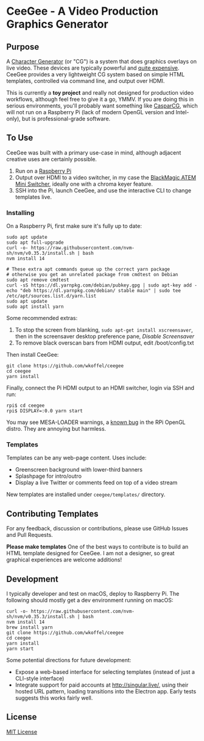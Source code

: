 # CeeGee - A Video Production Graphics Generator

## Purpose

A [Character Generator](https://en.wikipedia.org/wiki/Character_generator) (or "CG") is a system that does graphics overlays on live video. These devices are typically powerful and [quite expensive](https://www.bhphotovideo.com/c/buy/Titlers-Character-Generators/ci/1966/N/4028759390).  CeeGee provides a very lightweight CG system based on simple HTML templates, controlled via command line, and output over HDMI.

This is currently a **toy project** and really not designed for production video workflows, although feel free to give it a go, YMMV.  If you are doing this in serious environments, you'll probably want something like [CasparCG](http://casparcg.com/), which will not run on a Raspberry Pi (lack of modern OpenGL version and Intel-only), but is professional-grade software.

## To Use

CeeGee was built with a primary use-case in mind, although adjacent creative uses are certainly possible.

1) Run on a [Raspberry Pi](https://www.amazon.com/CanaKit-Raspberry-4GB-Starter-Kit/dp/B07V5JTMV9/?tag=clear0e4-20)
2) Output over HDMI to a video switcher, in my case the [BlackMagic ATEM Mini Switcher](https://www.amazon.com/Blackmagic-Design-ATEM-Mini-Switcher/dp/B07XZKRDLB?tag=clear0e4-20), ideally one with a chroma keyer feature.
3) SSH into the Pi, launch CeeGee, and use the interactive CLI to change templates live.

### Installing

On a Raspberry Pi, first make sure it's fully up to date:
```
sudo apt update
sudo apt full-upgrade
curl -o- https://raw.githubusercontent.com/nvm-sh/nvm/v0.35.3/install.sh | bash
nvm install 14

# These extra apt commands queue up the correct yarn package
# otherwise you get an unrelated package from cmdtest on Debian
sudo apt remove cmdtest
curl -sS https://dl.yarnpkg.com/debian/pubkey.gpg | sudo apt-key add -
echo "deb https://dl.yarnpkg.com/debian/ stable main" | sudo tee /etc/apt/sources.list.d/yarn.list
sudo apt update
sudo apt install yarn
```

Some recommended extras:
1. To stop the screen from blanking, `sudo apt-get install xscreensaver`, then in the screensaver desktop preference pane, _Disable Screensaver_
2. To remove black overscan bars from HDMI output, edit /boot/config.txt

Then install CeeGee:

```
git clone https://github.com/wkoffel/ceegee
cd ceegee
yarn install  
```

Finally, connect the Pi HDMI output to an HDMI switcher, login via SSH and run:

```
rpi$ cd ceegee
rpi$ DISPLAY=:0.0 yarn start
```

You may see MESA-LOADER warnings, a [known bug](https://github.com/RPi-Distro/repo/issues/89) in the RPi OpenGL distro.  They are annoying but harmless.

### Templates

Templates can be any web-page content. Uses include:
* Greenscreen background with lower-third banners
* Splashpage for intro/outro
* Display a live Twitter or comments feed on top of a video stream

New templates are installed under `ceegee/templates/` directory.

## Contributing Templates

For any feedback, discussion or contributions, please use GitHub Issues and Pull Requests.

**Please make templates** One of the best ways to contribute is to build an HTML template designed for CeeGee.  I am not a designer, so great graphical experiences are welcome additions!


## Development

I typically developer and test on macOS, deploy to Raspberry Pi.  The following should mostly get a dev environment running on macOS:

```
curl -o- https://raw.githubusercontent.com/nvm-sh/nvm/v0.35.3/install.sh | bash
nvm install 14
brew install yarn
git clone https://github.com/wkoffel/ceegee
cd ceegee
yarn install
yarn start
```

Some potential directions for future development:

* Expose a web-based interface for selecting templates (instead of just a CLI-style interface)
* Integrate support for paid accounts at http://singular.live/, using their hosted URL pattern, loading transitions into the Electron app.  Early tests suggests this works fairly well.

## License

[MIT License](LICENSE.md)

